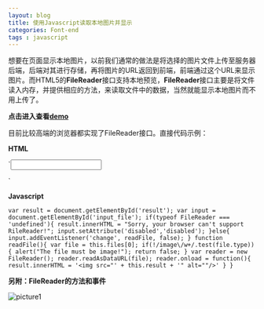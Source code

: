 ```yaml
---
layout: blog
title: 使用Javascript读取本地图片并显示
categories: Font-end
tags : javascript
---
```

想要在页面显示本地图片，以前我们通常的做法是将选择的图片文件上传至服务器后端，后端对其进行存储，再将图片的URL返回到前端，前端通过这个URL来显示图片。而HTML5的**FileReader**接口支持本地预览，**FileReader**接口主要是将文件读入内存，并提供相应的方法，来读取文件中的数据，当然就能显示本地图片而不用上传了。

**点击进入查看[demo]({{site.demourl}}/file_reader.html)**

目前比较高端的浏览器都实现了FileReader接口。直接代码示例：

**HTML**

`<input tyle = "file" id="input_file">
<section id="result"></section>`

**Javascript**

`var result = document.getElementById('result');
var input = document.getElementById('input_file');
if(typeof FileReader === 'undefined'){
	result.innerHTML = "Sorry, your browser can't support RileReader!";
	input.setAttribute('disabled','disabled');
}else{
	input.addEventListener('change', readFile, false);
}
function readFile(){
	var file = this.files[0];
	if(!/image\/w+/.test(file.type)){
		alert("The file must be image!");
		return false;
	}
	var reader = new FileReader();
	reader.readAsDataURL(file);
	reader.onload = function(){
		result.innerHTML = '<img src="' + this.result + '" alt=""/>'
	}
}`

**另附：FileReader的方法和事件**

![picture1]({{site.blogimgurl}}/2014-11-23-01.png "filereader")


